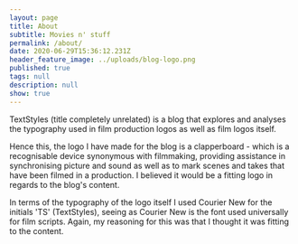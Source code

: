 ```yaml
---
layout: page
title: About
subtitle: Movies n' stuff
permalink: /about/
date: 2020-06-29T15:36:12.231Z
header_feature_image: ../uploads/blog-logo.png
published: true
tags: null
description: null
show: true
---
```

TextStyles (title completely unrelated) is a blog that explores and analyses the typography used in film production logos as well as film logos itself.

Hence this, the logo I have made for the blog is a clapperboard - which is a recognisable device synonymous with filmmaking, providing assistance in synchronising picture and sound as well as to mark scenes and takes that have been filmed in a production. I believed it would be a fitting logo in regards to the blog's content.

In terms of the typography of the logo itself I used Courier New for the initials 'TS' (TextStyles), seeing as Courier New is the font used universally for film scripts. Again, my reasoning for this was that I thought it was fitting to the content.